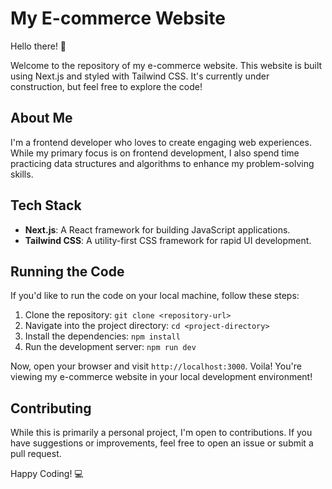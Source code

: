 # My E-commerce Website

Hello there! 👋

Welcome to the repository of my e-commerce website. This website is built using Next.js and styled with Tailwind CSS. It's currently under construction, but feel free to explore the code!

## About Me

I'm a frontend developer who loves to create engaging web experiences. While my primary focus is on frontend development, I also spend time practicing data structures and algorithms to enhance my problem-solving skills.

## Tech Stack

- **Next.js**: A React framework for building JavaScript applications.
- **Tailwind CSS**: A utility-first CSS framework for rapid UI development.

## Running the Code

If you'd like to run the code on your local machine, follow these steps:

1. Clone the repository: `git clone <repository-url>`
2. Navigate into the project directory: `cd <project-directory>`
3. Install the dependencies: `npm install`
4. Run the development server: `npm run dev`

Now, open your browser and visit `http://localhost:3000`. Voila! You're viewing my e-commerce website in your local development environment!

## Contributing

While this is primarily a personal project, I'm open to contributions. If you have suggestions or improvements, feel free to open an issue or submit a pull request.

Happy Coding! 💻
